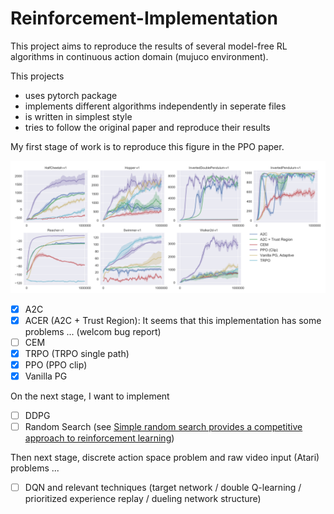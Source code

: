 # Reinforcement-Implementation

This project aims to reproduce the results of several model-free RL algorithms in continuous action domain (mujuco environment).

This projects
* uses pytorch package
* implements different algorithms independently in seperate files
* is written in simplest style
* tries to follow the original paper and reproduce their results

My first stage of work is to reproduce this figure in the PPO paper.

![](docs/ppo_experiments.png)

- [x] A2C
- [x] ACER (A2C + Trust Region): It seems that this implementation has some problems ... (welcom bug report) 
- [ ] CEM
- [x] TRPO (TRPO single path)
- [x] PPO (PPO clip)
- [x] Vanilla PG

On the next stage, I want to implement

- [ ] DDPG
- [ ] Random Search (see [Simple random search provides a competitive approach to reinforcement learning](https://arxiv.org/pdf/1803.07055.pdf))

Then next stage, discrete action space problem and raw video input (Atari) problems ...

- [ ] DQN and relevant techniques (target network / double Q-learning / prioritized experience replay / dueling network structure)